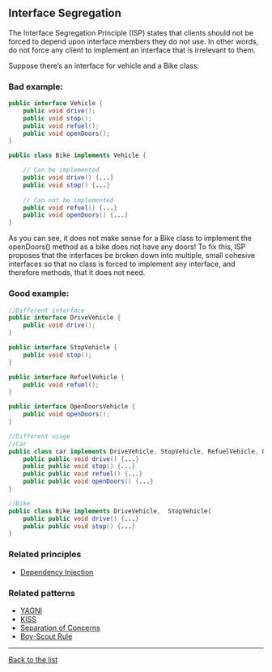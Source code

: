 ## Interface Segregation

The Interface Segregation Principle (ISP) states that clients should not be forced to depend upon interface members they do not use. 
In other words, do not force any client to implement an interface that is irrelevant to them.

Suppose there’s an interface for vehicle and a Bike class:

### Bad example:

```java
public interface Vehicle {
    public void drive();
    public void stop();
    public void refuel();
    public void openDoors();
}

public class Bike implements Vehicle {

    // Can be implemented
    public void drive() {...}
    public void stop() {...}
        
    // Can not be implemented
    public void refuel() {...}
    public void openDoors() {...}
}
```

As you can see, it does not make sense for a Bike class to implement the openDoors() method as a bike does not have any doors! To fix this, 
ISP proposes that the interfaces be broken down into multiple, small cohesive interfaces so that no class is forced to implement any interface,
and therefore methods, that it does not need.

### Good example:

```java
//Different interface
public interface DriveVehicle {
    public void drive();
}

public interface StopVehicle {
    public void stop();
}

public interface RefuelVehicle {
    public void refuel();
}

public interface OpenDoorsVehicle {
    public void openDoors();
}

//Different usage
//Car
public class car implements DriveVehicle, StopVehicle, RefuelVehicle, OpenDoorsVehicle{
    public public void drive() {...}
    public public void stop() {...}
    public public void refuel() {...}
    public public void openDoors() {...}
}

//Bike
public class Bike implements DriveVehicle,  StopVehicle{
    public public void drive() {...}
    public public void stop() {...}
}
```

### Related principles

- [Dependency Injection](./dependencyInjection.md)

### Related patterns

- [YAGNI](../general/yagni.md)
- [KISS](../general/kiss.md)
- [Separation of Concerns](../general/separationofconcerns.md)
- [Boy-Scout Rule](../general/boyscoutrule.md)

---
[Back to the list](./README.md)